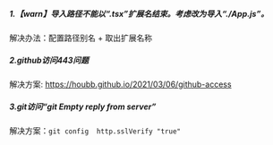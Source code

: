 ##### 1.【warn】导入路径不能以“.tsx”扩展名结束。考虑改为导入“./App.js”。

解决办法：配置路径别名 + 取出扩展名称




##### 2.github访问443问题
解决方案: https://houbb.github.io/2021/03/06/github-access


##### 3.git访问“git Empty reply from server”
解决方案：`git config  http.sslVerify "true" `